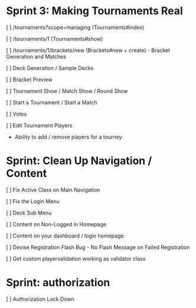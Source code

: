 # Sprint 3: Making Tournaments Real
  [ ] /tournaments?scope=managing (Tournaments#index)

  [ ] /tournaments/1 (Tournaments#show)

  [ ] /tournaments/1/brackets/new (Brackets#new + create)
    - Bracket Generation and Matches

  [ ] Deck Generation / Sample Decks

  [ ] Bracket Preview

  [ ] Tournament Show / Match Show / Round Show

  [ ] Start a Tournament / Start a Match

  [ ] Votes

  [ ] Edit Tournament Players
  - Ability to add / remove players for a tourney.

# Sprint: Clean Up Navigation / Content

  [ ] Fix Active Class on Main Navigation

  [ ] Fix the Login Menu

  [ ] Deck Sub Menu

  [ ] Content on Non-Logged in Homepage

  [ ] Content on your dashboard / login homepage.

  [ ] Devise Registration Flash Bug - No Flash Message on Failed Registration

  [ ] Get custom playervalidation working as validator class
  
# Sprint: authorization

  [ ] Authorization Lock Down
